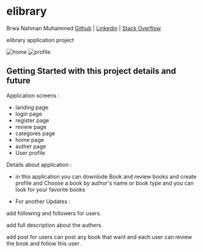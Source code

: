 # elibrary

Brwa Nahman Muhammed [Github](https://github.com/BrwaCs) | [Linkedin](https://www.linkedin.com/in/brwa-nahman-449996197) | [Stack Overflow](stackoverflow.com/users/19229945/brwa-nahman)

elibrary application project 

![home](https://user-images.githubusercontent.com/105513325/178944356-e140a9ab-8dbe-47fc-bede-09b215fb320c.PNG)
![profile](https://user-images.githubusercontent.com/105513325/178944453-5bb5e082-4c21-462e-aa40-e5f110546dad.PNG)

## Getting Started with this project details and future 
Application screens :
- landing page
- login page
- register page
- review page
- categores page
- home page 
- auther page
- User profile

Details about application :
- in this application you can downlode Book 
and review books and create profile and 
Choose a book by author's name or
book type and you can 
look for your favorite books 

- For another Updates :

add following and followers for users.

add full description about the authers.


add post for users can post any book that want and each user can review the book and follow this user .

